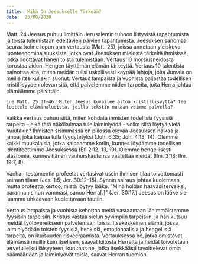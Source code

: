 ```yaml
---
title:  Mikä On Jeesukselle Tärkeää?
date:  20/08/2020
---
```


Matt. 24 Jeesus puhuu limittäin Jerusalemin tuhoon liittyvistä tapahtumista ja toista tulemistaan edeltävien päivien tapahtumista. Jeesuksen sanomaa seuraa kolme lopun ajan ver­tausta (Matt. 25), joissa annetaan yleiskuva luonteenominaisuuksista, jotka ovat Jeesuksen mielestä tärkeitä ihmisissä, jotka odottavat hänen toista tulemistaan. Vertaus 10 morsiusneidosta korostaa aidon, Hengen täyttämän elämän tärkeyttä. Vertaus 10 talentista painottaa sitä, miten meidän tulisi uskollisesti käyttää lahjoja, joita Jumala on meille itse kullekin suonut. Vertaus lampaista ja vuohista paljastaa todellisen kristillisyyden olevan sitä, että palvelemme niiden tarpeita, joita Herra johtaa elämäämme päivittäin.

`Lue Matt. 25:31–46. Miten Jeesus kuvailee aitoa kristillisyyttä? Tee luettelo elämänalueista, joilla tekstin mukaan voimme palvella?`

Vaikka vertaus puhuu siitä, miten kohdata ihmisten todellisia fyysisiä tarpeita – eikä tätä näkökulmaa tule laiminlyödä – voiko siitä löytyä vielä muutakin? Ihmisten sisimmässä on piilossa olevaa Jeesuksen nälkää ja janoa, joka kaipaa tulla tyydytetyksi (Joh. 6:35; Joh. 4:13, 14). Olemme kaikki muukalaisia, jotka kaipaamme kotiin, kunnes löydämme todellisen identiteettimme Jeesuksessa (Ef. 2:12, 13, 19). Olemme hengellisesti alastomia, kunnes hänen vanhurskautensa vaatettaa meidät (Ilm. 3:18; Ilm. 19:7, 8).

Vanhan testamentin profeetat vertasivat usein ihmisen tilaa toivottomasti sairaan tilaan (Jes. 1:5; Jer. 30:12–15). Synnin sairaus johtaa kuolemaan, mutta profeetta kertoo, mistä löytyy lääke. ”Minä hoidan haavasi terveiksi, parannan sinun vammasi, sanoo Herra[.]” (Jer. 30:17.) Jeesus on lääke sie­luamme uhkaavaan kuolettavaan tautiin.

Vertaus lampaista ja vuohista kehottaa meitä vastaamaan lähimmäistemme fyysisiin tarpeisiin. Kristus vastaa sielun syvimpiin tarpeisiin, ja hän kutsuu meidät työtovereikseen palvelemaan toisia. Itsekeskeinen elämä, jossa laiminlyödään toisten fyysisiä, henkisiä, emotionaalisia ja hengellisiä tarpeita, on ikuisuuden riskeeraamista. Vertauksessa ne, jotka omistavat elämänsä muille kuin itselleen, saavat kiitosta Herralta ja heidät toivotetaan tervetulleiksi iäisyyteen, kun taas ne, jotka itsekkäästi tavoittelevat omia päämääriään ja laiminlyövät toisia, saavat Herran tuomion.